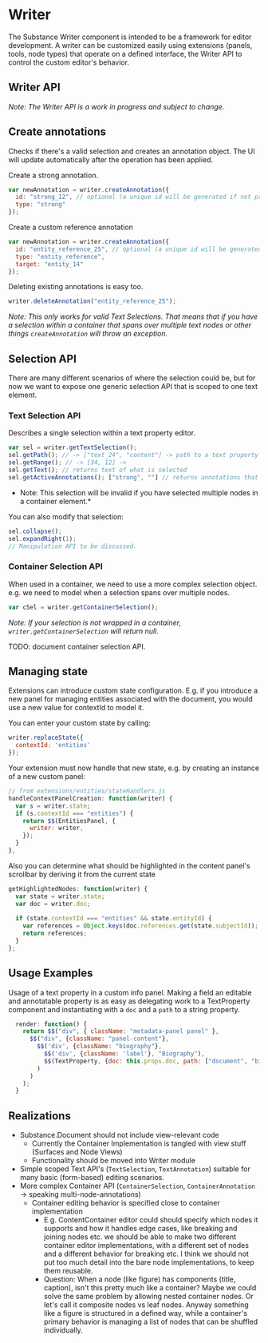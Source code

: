 # Writer

The Substance Writer component is intended to be a framework for editor development. A writer can be customized easily using extensions (panels, tools, node types) that operate on a defined interface, the Writer API to control the custom editor's behavior.

## Writer API

*Note: The Writer API is a work in progress and subject to change.*

## Create annotations

Checks if there's a valid selection and creates an annotation object. The UI will update automatically after the operation has been applied.

Create a strong annotation.

```js
var newAnnotation = writer.createAnnotation({
  id: "strong_12", // optional (a unique id will be generated if not provided)
  type: "strong"
});
```

Create a custom reference annotation

```js
var newAnnotation = writer.createAnnotation({
  id: "entity_reference_25", // optional (a unique id will be generated if not provided)
  type: "entity_reference",
  target: "entity_14"
});
```

Deleting existing annotations is easy too.

```js
writer.deleteAnnotation("entity_reference_25");
```

*Note: This only works for valid Text Selections. That means that if you have a selection within a container that spans over multiple text nodes or other things `createAnnotation` will throw an exception.*


## Selection API

There are many different scenarios of where the selection could be, but for now we want to expose one generic selection API that is scoped to one text element. 

### Text Selection API

Describes a single selection within a text property editor.

```js
var sel = writer.getTextSelection();
sel.getPath(); // -> ["text_24", "content"] -> path to a text property
sel.getRange(); // -> [34, 12] -> 
sel.getText(); // returns text of what is selected
sel.getActiveAnnotations(); ["strong", ""] // returns annotations that are at least partially overlapping with current text selection
```

* Note: This selection will be invalid if you have selected multiple nodes in a container element.*

You can also modify that selection:

```js
sel.collapse();
sel.expandRight(1);
// Manipulation API to be discussed.
```

### Container Selection API

When used in a container, we need to use a more complex selection object. e.g. we need to model when a selection spans over multiple nodes.

```js
var cSel = writer.getContainerSelection();
```

*Note: If your selection is not wrapped in a container, `writer.getContainerSelection` will return null.*

TODO: document container selection API.

## Managing state

Extensions can introduce custom state configuration. E.g. if you introduce a new panel for managing entities associated with the document, you would use a new value for contextId to model it.

You can enter your custom state by calling:

```js
writer.replaceState({
  contextId: 'entities'
});
```

Your extension must now handle that new state, e.g. by creating an instance of a new custom panel:

```js
// from extensions/entities/stateHandlers.js
handleContextPanelCreation: function(writer) {
  var s = writer.state;
  if (s.contextId === "entities") {
    return $$(EntitiesPanel, {
      writer: writer,
    });
  }
},
```

Also you can determine what should be highlighted in the content panel's scrollbar by deriving it from the current state

```js
getHighlightedNodes: function(writer) {
  var state = writer.state;
  var doc = writer.doc;
  
  if (state.contextId === "entities" && state.entityId) {
    var references = Object.keys(doc.references.get(state.subjectId));
    return references;
  }
};
```


## Usage Examples

Usage of a text property in a custom info panel. Making a field an editable and annotatable property is as easy as delegating work to a TextProperty component and instantiating with a `doc` and a `path` to a string property.

```js
  render: function() {
    return $$("div", { className: "metadata-panel panel" },
      $$("div", {className: "panel-content"},
        $$('div', {className: "biography"},
          $$('div', {className: 'label'}, "Biography"),
          $$(TextProperty, {doc: this.props.doc, path: ["document", "biography"]})
        )
      )
    );
  }
```

## Realizations

- Substance.Document should not include view-relevant code
  - Currently the Container Implementation is tangled with view stuff (Surfaces and Node Views)
  - Functionality should be moved into Writer module
- Simple scoped Text API's (`TextSelection`, `TextAnnotation`) suitable for many basic (form-based) editing scenarios.
- More complex Container API (`ContainerSelection`, `ContainerAnnotation` -> speaking multi-node-annotations)
  - Container editing behavior is specified close to container implementation
    - E.g. ContentContainer editor could should specify which nodes it supports and how it handles edge cases, like breaking and joining nodes etc. we should be able to make two different container editor implementations, with a different set of nodes and a different behavior for breaking etc. I think we should not put too much detail into the bare node implementations, to keep them reusable.
    - Question: When a node (like figure) has components (title, caption), isn't this pretty much like a container? Maybe we could solve the same problem by allowing nested container nodes. Or let's call it composite nodes vs leaf nodes. Anyway something like a figure is structured in a defined way, while a container's primary behavior is managing a list of nodes that can be shuffled individually.
